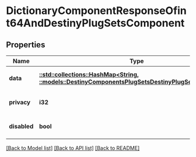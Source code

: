 # DictionaryComponentResponseOfint64AndDestinyPlugSetsComponent

## Properties
Name | Type | Description | Notes
------------ | ------------- | ------------- | -------------
**data** | [**::std::collections::HashMap<String, ::models::DestinyComponentsPlugSetsDestinyPlugSetsComponent>**](Destiny.Components.PlugSets.DestinyPlugSetsComponent.md) |  | [optional] [default to null]
**privacy** | **i32** |  | [optional] [default to null]
**disabled** | **bool** | If true, this component is disabled. | [optional] [default to null]

[[Back to Model list]](../README.md#documentation-for-models) [[Back to API list]](../README.md#documentation-for-api-endpoints) [[Back to README]](../README.md)


